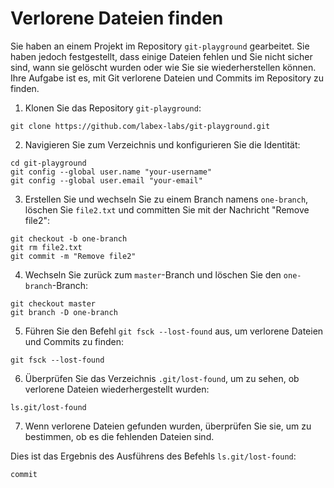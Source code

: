 # Verlorene Dateien finden

Sie haben an einem Projekt im Repository `git-playground` gearbeitet. Sie haben jedoch festgestellt, dass einige Dateien fehlen und Sie nicht sicher sind, wann sie gelöscht wurden oder wie Sie sie wiederherstellen können. Ihre Aufgabe ist es, mit Git verlorene Dateien und Commits im Repository zu finden.

1. Klonen Sie das Repository `git-playground`:

```shell
git clone https://github.com/labex-labs/git-playground.git
```

2. Navigieren Sie zum Verzeichnis und konfigurieren Sie die Identität:

```shell
cd git-playground
git config --global user.name "your-username"
git config --global user.email "your-email"
```

3. Erstellen Sie und wechseln Sie zu einem Branch namens `one-branch`, löschen Sie `file2.txt` und committen Sie mit der Nachricht "Remove file2":

```shell
git checkout -b one-branch
git rm file2.txt
git commit -m "Remove file2"
```

4. Wechseln Sie zurück zum `master`-Branch und löschen Sie den `one-branch`-Branch:

```shell
git checkout master
git branch -D one-branch
```

5. Führen Sie den Befehl `git fsck --lost-found` aus, um verlorene Dateien und Commits zu finden:

```shell
git fsck --lost-found
```

6. Überprüfen Sie das Verzeichnis `.git/lost-found`, um zu sehen, ob verlorene Dateien wiederhergestellt wurden:

```shell
ls.git/lost-found
```

7. Wenn verlorene Dateien gefunden wurden, überprüfen Sie sie, um zu bestimmen, ob es die fehlenden Dateien sind.

Dies ist das Ergebnis des Ausführens des Befehls `ls.git/lost-found`:

```shell
commit
```
